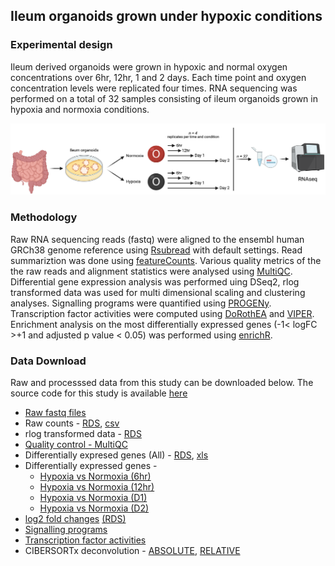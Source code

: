 ## Ileum organoids grown under hypoxic conditions

### Experimental design
Ileum derived organoids were grown in hypoxic and normal oxygen concentrations over 6hr, 12hr, 1 and 2 days. Each time point and oxygen concentration levels were replicated four times. RNA sequencing was performed on a total of 32 samples consisting of ileum organoids grown in hypoxia and normoxia conditions.

![experimental design](/Hypoxia_ExpDesign.png)

### Methodology

Raw RNA sequencing reads (fastq) were aligned to the ensembl human GRCh38 genome reference using [Rsubread](https://doi.org/10.1093/nar/gkz114) with default settings. Read summariztion was done using [featureCounts](https://doi.org/10.1093/bioinformatics/btt656). Various quality metrics of the the raw reads and alignment statistics were analysed using [MultiQC](https://doi.org/10.1093/bioinformatics/btw354). Differential gene expression analysis was performed uing DSeq2, rlog transformed data was used for multi dimensional scaling and clustering analyses. Signalling programs were quantified using [PROGENy](https://doi.org/10.1038/s41467-017-02391-6). Transcription factor activities were computed using [DoRothEA](https://doi.org/10.1101/gr.240663.118) and [VIPER](https://doi.org/10.1038/ng.3593). Enrichment analysis on the most differentially expressed genes (-1< logFC >+1 and adjusted p value < 0.05) was performed using [enrichR](https://doi.org/10.1093/nar/gkw377).

### Data Download
Raw and processsed data from this study can be downloaded below. The source code for this study is available [here](https://github.com/ashwini-kr-sharma/Boulant-Hypoxia)

- [Raw fastq files](https://www.ncbi.nlm.nih.gov/gds)
- Raw counts - [RDS](/data/hypoxia_filtered_counts.RDS), [csv](/data/hypoxia_filtered_counts.csv)
- rlog transformed data - [RDS](/data/rlogTransformation.RDS)
- [Quality control - MultiQC](/results/multiqc_report.html)
- Differentially expresed genes (All) - [RDS](/data/diffExpGenes.RDS), [xls](/data/DGEtables.xls)
- Differentially expressed genes -
  - [Hypoxia vs Normoxia (6hr)](/src/09_DSeq2_Rmarkdown/IL22_3hr_vs_Mock_3hr.html)
  - [Hypoxia vs Normoxia (12hr)](/src/09_DSeq2_Rmarkdown/IL22_6hr_vs_Mock_6hr.html)
  - [Hypoxia vs Normoxia (D1)](/src/09_DSeq2_Rmarkdown/IL22_12hr_vs_Mock_12hr.html)
  - [Hypoxia vs Normoxia (D2)](/src/09_DSeq2_Rmarkdown/IL22_24hr_vs_Mock_24hr.html)
- [log2 fold changes](/src/09_DSeq2_Rmarkdown/log2_fold_change.html) [(RDS)](/data/diffExpLogFCmatrix.RDS)
- [Signalling programs](/data/progeny_all_results.csv)
- [Transcription factor activities](data/tfactivity_all_results.csv)
- CIBERSORTx deconvolution - [ABSOLUTE](/results/Deconvolution/CIBERSORTx_Absolute_Results.txt), [RELATIVE](/results/Deconvolution/CIBERSORTx_Relative_Results.txt)

